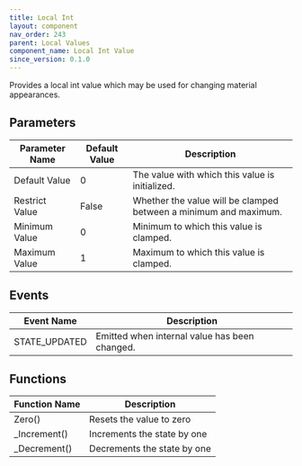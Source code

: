 ```yaml
---
title: Local Int
layout: component
nav_order: 243
parent: Local Values
component_name: Local Int Value
since_version: 0.1.0
---
```


Provides a local int value which may be used for changing material appearances.

## Parameters

| Parameter Name | Default Value | Description                                                      |
|----------------|---------------|------------------------------------------------------------------|
| Default Value  | 0             | The value with which this value is initialized.                  |
| Restrict Value | False         | Whether the value will be clamped between a minimum and maximum. |
| Minimum Value  | 0             | Minimum to which this value is clamped.                          |
| Maximum Value  | 1             | Maximum to which this value is clamped.                          |

## Events

| Event Name    | Description                                   |
|---------------|-----------------------------------------------|
| STATE_UPDATED | Emitted when internal value has been changed. |

## Functions

| Function Name | Description                 |
|---------------|-----------------------------|
| Zero()        | Resets the value to zero    |
| _Increment()  | Increments the state by one |
| _Decrement()  | Decrements the state by one |